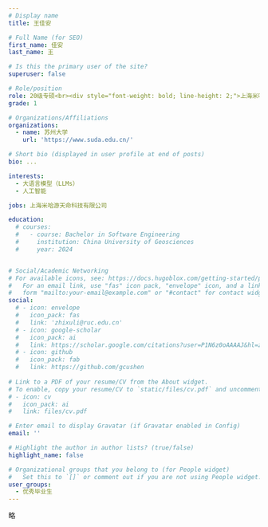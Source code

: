 ```yaml
---
# Display name
title: 王佳安

# Full Name (for SEO)
first_name: 佳安
last_name: 王

# Is this the primary user of the site?
superuser: false

# Role/position
role: 20级专硕<br><div style="font-weight: bold; line-height: 2;">上海米哈游天命科技有限公司</div>
grade: 1

# Organizations/Affiliations
organizations:
  - name: 苏州大学
    url: 'https://www.suda.edu.cn/'

# Short bio (displayed in user profile at end of posts)
bio: ...

interests:
  - 大语言模型（LLMs）
  - 人工智能

jobs: 上海米哈游天命科技有限公司

education:
  # courses:
  #   - course: Bachelor in Software Engineering
  #     institution: China University of Geosciences
  #     year: 2024


# Social/Academic Networking
# For available icons, see: https://docs.hugoblox.com/getting-started/page-builder/#icons
#   For an email link, use "fas" icon pack, "envelope" icon, and a link in the
#   form "mailto:your-email@example.com" or "#contact" for contact widget.
social:
  # - icon: envelope
  #   icon_pack: fas
  #   link: 'zhixuli@ruc.edu.cn'
  # - icon: google-scholar
  #   icon_pack: ai
  #   link: https://scholar.google.com/citations?user=P1N6z0oAAAAJ&hl=zh-CN&oi=ao
  # - icon: github
  #   icon_pack: fab
  #   link: https://github.com/gcushen
  
# Link to a PDF of your resume/CV from the About widget.
# To enable, copy your resume/CV to `static/files/cv.pdf` and uncomment the lines below.
# - icon: cv
#   icon_pack: ai
#   link: files/cv.pdf

# Enter email to display Gravatar (if Gravatar enabled in Config)
email: ''

# Highlight the author in author lists? (true/false)
highlight_name: false

# Organizational groups that you belong to (for People widget)
#   Set this to `[]` or comment out if you are not using People widget.
user_groups:
  - 优秀毕业生
---
```


略